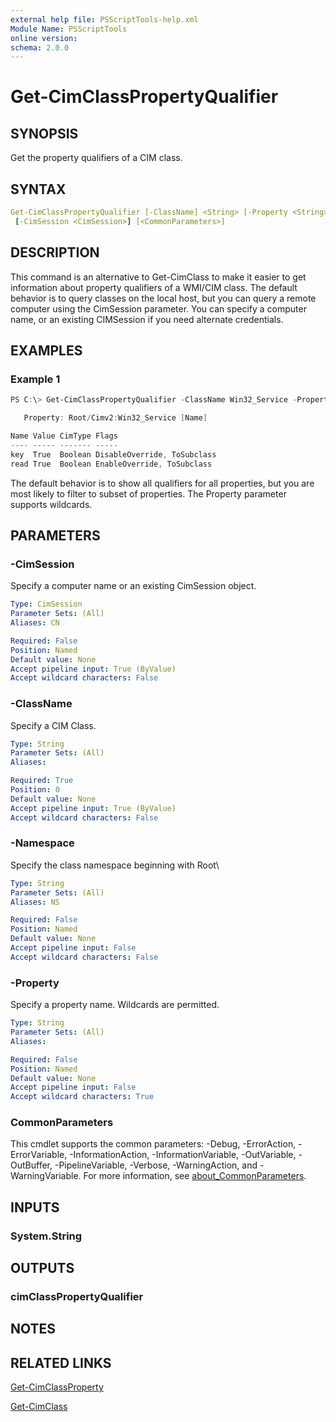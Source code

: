 ```yaml
---
external help file: PSScriptTools-help.xml
Module Name: PSScriptTools
online version:
schema: 2.0.0
---
```


# Get-CimClassPropertyQualifier

## SYNOPSIS

Get the property qualifiers of a CIM class.

## SYNTAX

```yaml
Get-CimClassPropertyQualifier [-ClassName] <String> [-Property <String>] [-Namespace <String>]
 [-CimSession <CimSession>] [<CommonParameters>]
```

## DESCRIPTION

This command is an alternative to Get-CimClass to make it easier to get information about property qualifiers of a WMI/CIM class. The default behavior is to query classes on the local host, but you can query a remote computer using the CimSession parameter. You can specify a computer name, or an existing CIMSession if you need alternate credentials.

## EXAMPLES

### Example 1

```powershell
PS C:\> Get-CimClassPropertyQualifier -ClassName Win32_Service -Property Name

   Property: Root/Cimv2:Win32_Service [Name]

Name Value CimType Flags
---- ----- ------- -----
key  True  Boolean DisableOverride, ToSubclass
read True  Boolean EnableOverride, ToSubclass
```

The default behavior is to show all qualifiers for all properties, but you are most likely to filter to subset of properties. The Property parameter supports wildcards.

## PARAMETERS

### -CimSession
Specify a computer name or an existing CimSession object.

```yaml
Type: CimSession
Parameter Sets: (All)
Aliases: CN

Required: False
Position: Named
Default value: None
Accept pipeline input: True (ByValue)
Accept wildcard characters: False
```

### -ClassName
Specify a CIM Class.

```yaml
Type: String
Parameter Sets: (All)
Aliases:

Required: True
Position: 0
Default value: None
Accept pipeline input: True (ByValue)
Accept wildcard characters: False
```

### -Namespace
Specify the class namespace beginning with Root\

```yaml
Type: String
Parameter Sets: (All)
Aliases: NS

Required: False
Position: Named
Default value: None
Accept pipeline input: False
Accept wildcard characters: False
```

### -Property
Specify a property name. Wildcards are permitted.

```yaml
Type: String
Parameter Sets: (All)
Aliases:

Required: False
Position: Named
Default value: None
Accept pipeline input: False
Accept wildcard characters: True
```

### CommonParameters
This cmdlet supports the common parameters: -Debug, -ErrorAction, -ErrorVariable, -InformationAction, -InformationVariable, -OutVariable, -OutBuffer, -PipelineVariable, -Verbose, -WarningAction, and -WarningVariable. For more information, see [about_CommonParameters](http://go.microsoft.com/fwlink/?LinkID=113216).

## INPUTS

### System.String

## OUTPUTS

### cimClassPropertyQualifier

## NOTES

## RELATED LINKS

[Get-CimClassProperty](Get-CimClassProperty.md)

[Get-CimClass]()
